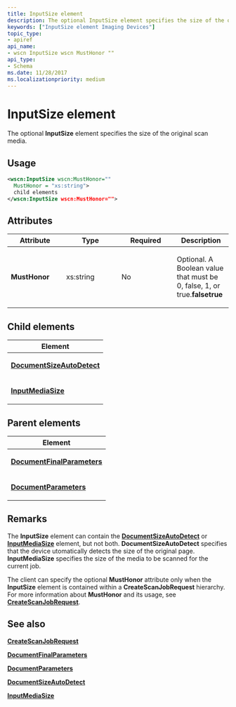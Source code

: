 ```yaml
---
title: InputSize element
description: The optional InputSize element specifies the size of the original scan media.
keywords: ["InputSize element Imaging Devices"]
topic_type:
- apiref
api_name:
- wscn InputSize wscn MustHonor ""
api_type:
- Schema
ms.date: 11/28/2017
ms.localizationpriority: medium
---
```


# InputSize element


The optional **InputSize** element specifies the size of the original scan media.

Usage
-----

```xml
<wscn:InputSize wscn:MustHonor=""
  MustHonor = "xs:string">
  child elements
</wscn:InputSize wscn:MustHonor="">
```

Attributes
----------

<table>
<colgroup>
<col width="25%" />
<col width="25%" />
<col width="25%" />
<col width="25%" />
</colgroup>
<thead>
<tr class="header">
<th>Attribute</th>
<th>Type</th>
<th>Required</th>
<th>Description</th>
</tr>
</thead>
<tbody>
<tr class="odd">
<td><p><strong><strong>MustHonor</strong></strong></p></td>
<td><p>xs:string</p></td>
<td><p>No</p></td>
<td><p></p>
<p>Optional. A Boolean value that must be 0, false, 1, or true.<strong>falsetrue</strong></p></td>
</tr>
</tbody>
</table>

## Child elements


<table>
<colgroup>
<col width="100%" />
</colgroup>
<thead>
<tr class="header">
<th>Element</th>
</tr>
</thead>
<tbody>
<tr class="odd">
<td><p><a href="documentsizeautodetect.md" data-raw-source="[&lt;strong&gt;DocumentSizeAutoDetect&lt;/strong&gt;](documentsizeautodetect.md)"><strong>DocumentSizeAutoDetect</strong></a></p></td>
</tr>
<tr class="even">
<td><p><a href="inputmediasize.md" data-raw-source="[&lt;strong&gt;InputMediaSize&lt;/strong&gt;](inputmediasize.md)"><strong>InputMediaSize</strong></a></p></td>
</tr>
</tbody>
</table>

## Parent elements


<table>
<colgroup>
<col width="100%" />
</colgroup>
<thead>
<tr class="header">
<th>Element</th>
</tr>
</thead>
<tbody>
<tr class="odd">
<td><p><a href="documentfinalparameters.md" data-raw-source="[&lt;strong&gt;DocumentFinalParameters&lt;/strong&gt;](documentfinalparameters.md)"><strong>DocumentFinalParameters</strong></a></p></td>
</tr>
<tr class="even">
<td><p><a href="documentparameters.md" data-raw-source="[&lt;strong&gt;DocumentParameters&lt;/strong&gt;](documentparameters.md)"><strong>DocumentParameters</strong></a></p></td>
</tr>
</tbody>
</table>

Remarks
-------

The **InputSize** element can contain the [**DocumentSizeAutoDetect**](documentsizeautodetect.md) or [**InputMediaSize**](inputmediasize.md) element, but not both. **DocumentSizeAutoDetect** specifies that the device utomatically detects the size of the original page. **InputMediaSize** specifies the size of the media to be scanned for the current job.

The client can specify the optional **MustHonor** attribute only when the **InputSize** element is contained within a **CreateScanJobRequest** hierarchy. For more information about **MustHonor** and its usage, see [**CreateScanJobRequest**](createscanjobrequest.md).

## See also


[**CreateScanJobRequest**](createscanjobrequest.md)

[**DocumentFinalParameters**](documentfinalparameters.md)

[**DocumentParameters**](documentparameters.md)

[**DocumentSizeAutoDetect**](documentsizeautodetect.md)

[**InputMediaSize**](inputmediasize.md)

 

 






